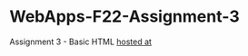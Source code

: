 # WebApps-F22-Assignment-3
Assignment 3 - Basic HTML
[hosted at](https://github.com/44-563-Web-Apps-F22/44563-webapps-assignment-3-rakeshmerugu/settings/pages)